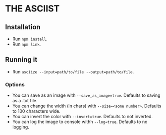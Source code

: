 # THE ASCIIST

## Installation
- Run `npm install`.
- Run `npm link`.

## Running it
- Run `asciize --input=path/to/file --output=path/to/file`.

### Options
- You can save as an image with `--save_as_image=true`. Defaults to saving as a .txt file.
- You can change the width (in chars) with `--size=<some number>`. Defaults to 100 characters wide.
- You can invert the color with `--invert=true`. Defaults to not inverted.
- You can log the image to console withh `--log=true`. Defaults to no logging.